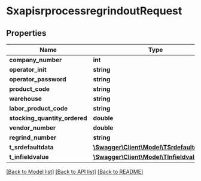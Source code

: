 # SxapisrprocessregrindoutRequest

## Properties
Name | Type | Description | Notes
------------ | ------------- | ------------- | -------------
**company_number** | **int** |  | [optional] 
**operator_init** | **string** |  | [optional] 
**operator_password** | **string** |  | [optional] 
**product_code** | **string** |  | [optional] 
**warehouse** | **string** |  | [optional] 
**labor_product_code** | **string** |  | [optional] 
**stocking_quantity_ordered** | **double** |  | [optional] 
**vendor_number** | **double** |  | [optional] 
**regrind_number** | **string** |  | [optional] 
**t_srdefaultdata** | [**\Swagger\Client\Model\TSrdefaultdataReq**](TSrdefaultdataReq.md) |  | [optional] 
**t_infieldvalue** | [**\Swagger\Client\Model\TInfieldvalueReq**](TInfieldvalueReq.md) |  | [optional] 

[[Back to Model list]](../README.md#documentation-for-models) [[Back to API list]](../README.md#documentation-for-api-endpoints) [[Back to README]](../README.md)


